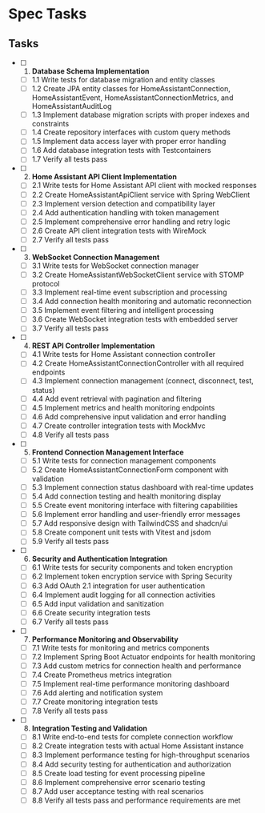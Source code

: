 # Spec Tasks

## Tasks

- [ ] 1. **Database Schema Implementation**
  - [ ] 1.1 Write tests for database migration and entity classes
  - [ ] 1.2 Create JPA entity classes for HomeAssistantConnection, HomeAssistantEvent, HomeAssistantConnectionMetrics, and HomeAssistantAuditLog
  - [ ] 1.3 Implement database migration scripts with proper indexes and constraints
  - [ ] 1.4 Create repository interfaces with custom query methods
  - [ ] 1.5 Implement data access layer with proper error handling
  - [ ] 1.6 Add database integration tests with Testcontainers
  - [ ] 1.7 Verify all tests pass

- [ ] 2. **Home Assistant API Client Implementation**
  - [ ] 2.1 Write tests for Home Assistant API client with mocked responses
  - [ ] 2.2 Create HomeAssistantApiClient service with Spring WebClient
  - [ ] 2.3 Implement version detection and compatibility layer
  - [ ] 2.4 Add authentication handling with token management
  - [ ] 2.5 Implement comprehensive error handling and retry logic
  - [ ] 2.6 Create API client integration tests with WireMock
  - [ ] 2.7 Verify all tests pass

- [ ] 3. **WebSocket Connection Management**
  - [ ] 3.1 Write tests for WebSocket connection manager
  - [ ] 3.2 Create HomeAssistantWebSocketClient service with STOMP protocol
  - [ ] 3.3 Implement real-time event subscription and processing
  - [ ] 3.4 Add connection health monitoring and automatic reconnection
  - [ ] 3.5 Implement event filtering and intelligent processing
  - [ ] 3.6 Create WebSocket integration tests with embedded server
  - [ ] 3.7 Verify all tests pass

- [ ] 4. **REST API Controller Implementation**
  - [ ] 4.1 Write tests for Home Assistant connection controller
  - [ ] 4.2 Create HomeAssistantConnectionController with all required endpoints
  - [ ] 4.3 Implement connection management (connect, disconnect, test, status)
  - [ ] 4.4 Add event retrieval with pagination and filtering
  - [ ] 4.5 Implement metrics and health monitoring endpoints
  - [ ] 4.6 Add comprehensive input validation and error handling
  - [ ] 4.7 Create controller integration tests with MockMvc
  - [ ] 4.8 Verify all tests pass

- [ ] 5. **Frontend Connection Management Interface**
  - [ ] 5.1 Write tests for connection management components
  - [ ] 5.2 Create HomeAssistantConnectionForm component with validation
  - [ ] 5.3 Implement connection status dashboard with real-time updates
  - [ ] 5.4 Add connection testing and health monitoring display
  - [ ] 5.5 Create event monitoring interface with filtering capabilities
  - [ ] 5.6 Implement error handling and user-friendly error messages
  - [ ] 5.7 Add responsive design with TailwindCSS and shadcn/ui
  - [ ] 5.8 Create component unit tests with Vitest and jsdom
  - [ ] 5.9 Verify all tests pass

- [ ] 6. **Security and Authentication Integration**
  - [ ] 6.1 Write tests for security components and token encryption
  - [ ] 6.2 Implement token encryption service with Spring Security
  - [ ] 6.3 Add OAuth 2.1 integration for user authentication
  - [ ] 6.4 Implement audit logging for all connection activities
  - [ ] 6.5 Add input validation and sanitization
  - [ ] 6.6 Create security integration tests
  - [ ] 6.7 Verify all tests pass

- [ ] 7. **Performance Monitoring and Observability**
  - [ ] 7.1 Write tests for monitoring and metrics components
  - [ ] 7.2 Implement Spring Boot Actuator endpoints for health monitoring
  - [ ] 7.3 Add custom metrics for connection health and performance
  - [ ] 7.4 Create Prometheus metrics integration
  - [ ] 7.5 Implement real-time performance monitoring dashboard
  - [ ] 7.6 Add alerting and notification system
  - [ ] 7.7 Create monitoring integration tests
  - [ ] 7.8 Verify all tests pass

- [ ] 8. **Integration Testing and Validation**
  - [ ] 8.1 Write end-to-end tests for complete connection workflow
  - [ ] 8.2 Create integration tests with actual Home Assistant instance
  - [ ] 8.3 Implement performance testing for high-throughput scenarios
  - [ ] 8.4 Add security testing for authentication and authorization
  - [ ] 8.5 Create load testing for event processing pipeline
  - [ ] 8.6 Implement comprehensive error scenario testing
  - [ ] 8.7 Add user acceptance testing with real scenarios
  - [ ] 8.8 Verify all tests pass and performance requirements are met 
